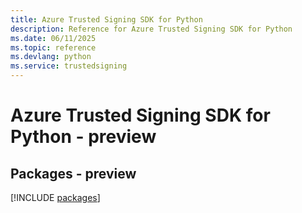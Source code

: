 ```yaml
---
title: Azure Trusted Signing SDK for Python
description: Reference for Azure Trusted Signing SDK for Python
ms.date: 06/11/2025
ms.topic: reference
ms.devlang: python
ms.service: trustedsigning
---
```

# Azure Trusted Signing SDK for Python - preview
## Packages - preview
[!INCLUDE [packages](trusted-signing-index.md)]